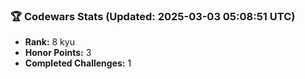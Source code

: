### 🏆 Codewars Stats (Updated: 2025-03-03 05:08:51 UTC)

- **Rank:** 8 kyu
- **Honor Points:** 3
- **Completed Challenges:** 1
